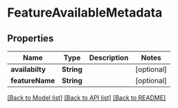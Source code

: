# FeatureAvailableMetadata

## Properties
Name | Type | Description | Notes
------------ | ------------- | ------------- | -------------
**availabilty** | **String** |  | [optional] 
**featureName** | **String** |  | [optional] 

[[Back to Model list]](../README.md#documentation-for-models) [[Back to API list]](../README.md#documentation-for-api-endpoints) [[Back to README]](../README.md)


